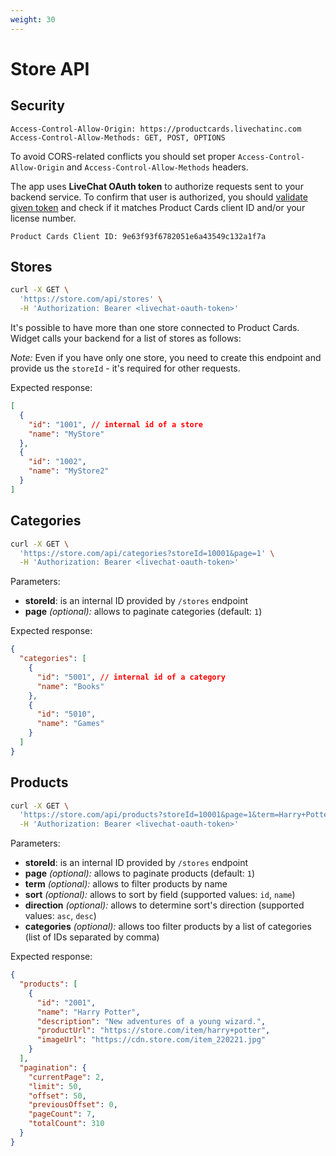 ```yaml
---
weight: 30
---
```


# Store API

## Security

```
Access-Control-Allow-Origin: https://productcards.livechatinc.com
Access-Control-Allow-Methods: GET, POST, OPTIONS
```

To avoid CORS-related conflicts you should set proper `Access-Control-Allow-Origin` and `Access-Control-Allow-Methods` headers.

The app uses **LiveChat OAuth token** to authorize requests sent to your backend service. To confirm that user is authorized, you should [validate given token](../authorization/#validating-the-access-token) and check if it matches Product Cards client ID and/or your license number.

```
Product Cards Client ID: 9e63f93f6782051e6a43549c132a1f7a
```

## Stores

```bash
curl -X GET \
  'https://store.com/api/stores' \
  -H 'Authorization: Bearer <livechat-oauth-token>'
```

It's possible to have more than one store connected to Product Cards. Widget calls your backend for a list of stores as follows:

*Note:* Even if you have only one store, you need to create this endpoint and provide us the `storeId` - it's required for other requests.

Expected response:

```json
[
  {
    "id": "1001", // internal id of a store
    "name": "MyStore"
  },
  {
    "id": "1002",
    "name": "MyStore2"
  }
]
``` 

## Categories

```bash
curl -X GET \
  'https://store.com/api/categories?storeId=10001&page=1' \
  -H 'Authorization: Bearer <livechat-oauth-token>'
```

Parameters:

- **storeId**: is an internal ID provided by `/stores` endpoint
- **page** *(optional):* allows to paginate categories (default: `1`)

Expected response:

```json
{
  "categories": [
    {
      "id": "5001", // internal id of a category
      "name": "Books"
    },
    {
      "id": "5010",
      "name": "Games"
    }
  ]
}
```

## Products

```bash
curl -X GET \
  'https://store.com/api/products?storeId=10001&page=1&term=Harry+Potter&sort=name&direction=asc&categories=5001%2C5010' \
  -H 'Authorization: Bearer <livechat-oauth-token>'
```

Parameters:

- **storeId**: is an internal ID provided by `/stores` endpoint
- **page** *(optional):* allows to paginate products (default: `1`)
- **term** *(optional):* allows to filter products by name
- **sort** *(optional):* allows to sort by field (supported values: `id`, `name`)
- **direction** *(optional):* allows to determine sort's direction (supported values: `asc`, `desc`)
- **categories** *(optional):* allows too filter products by a list of categories (list of IDs separated by comma)

Expected response:

```json
{
  "products": [
    {
      "id": "2001",
      "name": "Harry Potter",
      "description": "New adventures of a young wizard.",
      "productUrl": "https://store.com/item/harry+potter",
      "imageUrl": "https://cdn.store.com/item_220221.jpg"
    }
  ],
  "pagination": {
    "currentPage": 2,
    "limit": 50,
    "offset": 50,
    "previousOffset": 0,
    "pageCount": 7,
    "totalCount": 310
  }
}
```
